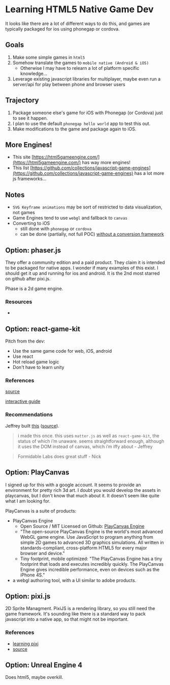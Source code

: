# Learning HTML5 Native Game Dev

It looks like there are a lot of different ways to do this, and games are typically packaged for ios using phonegap or cordova.

## Goals

1. Make some simple games in `html5`
2. Somehow translate the games to `mobile native (Android & iOS)`
	- Otherwise I may have to relearn a lot of platform specific knowledge...
3. Leverage existing javascript libraries for multiplayer, maybe even run a server/api for play between phone and browser users


## Trajectory

1. Package someone else's game for iOS with Phonegap (or Cordova) just to see it happen.
1. I plan to use the default `phonegap hello world` app to test this out.
1. Make modifications to the game and package again to iOS.


## More Engines!

- This site [https://html5gameengine.com/](https://html5gameengine.com/) has way more engines!
- This llst [https://github.com/collections/javascript-game-engines](https://github.com/collections/javascript-game-engines) has a lot more js frameworks...

## Notes

- `SVG Keyframe animations` may be sort of restricted to data visualization, not games
- Game Engines tend to use `webgl` and fallback to `canvas`
- Converting to iOS
	- still done with `phonegap` or `cordova`
	- can be done (partially, not full POC) [without a conversion framework](https://www.gamasutra.com/blogs/HaroldBowmanTrayford/20180124/313387/Phaser_to_iOS_without_PhoneGap_or_Cordova__Touch__Sound.php)


## Option: phaser.js

They offer a community edition and a paid product.  They claim it is intended to be packaged for native apps. I wonder if many examples of this exist. I should get it up and running for ios and android. It is the 2nd most starred on github after pixi.js.

Phase is a 2d game engine.

### Resources

- 



## Option: react-game-kit

Pitch from the dev:

- Use the same game code for web, iOS, android
- Use react
- Hot reload game logic
- Don't have to learn unity


### References

[source](https://github.com/FormidableLabs/react-game-kit)

[interactive guide](http://reactnext.surge.sh/)


### Recommendations

Jeffrey built [this](https://jeffreyatw.github.io/react-redux-platformer)  ([source](https://github.com/JeffreyATW/react-redux-platformer)).

> i made this once. this uses `matter.js` as well as `react-game-kit`, the status of which i’m unaware. seems straightforward enough, although it uses the DOM instead of canvas, which i’m iffy about - Jeffrey

> Formidable Labs does great stuff - Nick


## Option: PlayCanvas

I signed up for this with a google account.  It seems to provide an environment for pretty rich 3d art. I doubt you would develop the assets in playcanvas, but I don't know that much about it.  It doesn't seem like quite what I am looking for.

PlayCanvas is a suite of products:

- PlayCanvas Engine
	- Open Source / MIT Licensed on Github: [PlayCanvas Engine](https://github.com/playcanvas/engine)
	- "The open-source PlayCanvas Engine is the world's most advanced WebGL game engine. Use JavaScript to program anything from simple 2D games to advanced 3D graphics simulations. All written in standards-compliant, cross-platform HTML5 for every major browser and device."
	- Tiny footprint, mobile optimized: "The PlayCanvas Engine has a tiny footprint that loads and executes incredibly quickly. The PlayCanvas Engine gives incredible performance, even on devices such as the iPhone 4S."
- a webgl authoring tool, with a UI similar to adobe products.


## Option: pixi.js

2D Sprite Managment.  PixiJS is a rendering library, so you still need the game framework. It's sounding like there is a standard way to pack javascript into a native app, so that might not be important.


### References

- [learning pixi](https://github.com/kittykatattack/learningPixi)
- [source](https://github.com/pixijs/pixi.js)



## Option: Unreal Engine 4

Does html5, maybe overkill.




